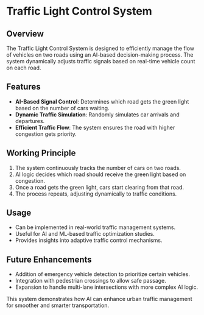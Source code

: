 # Traffic Light Control System

## Overview
The Traffic Light Control System is designed to efficiently manage the flow of vehicles on two roads using an AI-based decision-making process. The system dynamically adjusts traffic signals based on real-time vehicle count on each road.

## Features
- **AI-Based Signal Control**: Determines which road gets the green light based on the number of cars waiting.
- **Dynamic Traffic Simulation**: Randomly simulates car arrivals and departures.
- **Efficient Traffic Flow**: The system ensures the road with higher congestion gets priority.

## Working Principle
1. The system continuously tracks the number of cars on two roads.
2. AI logic decides which road should receive the green light based on congestion.
3. Once a road gets the green light, cars start clearing from that road.
4. The process repeats, adjusting dynamically to traffic conditions.

## Usage
- Can be implemented in real-world traffic management systems.
- Useful for AI and ML-based traffic optimization studies.
- Provides insights into adaptive traffic control mechanisms.

## Future Enhancements
- Addition of emergency vehicle detection to prioritize certain vehicles.
- Integration with pedestrian crossings to allow safe passage.
- Expansion to handle multi-lane intersections with more complex AI logic.

This system demonstrates how AI can enhance urban traffic management for smoother and smarter transportation.

